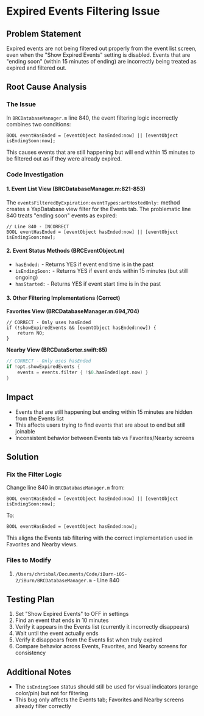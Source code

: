 # Expired Events Filtering Issue

## Problem Statement
Expired events are not being filtered out properly from the event list screen, even when the "Show Expired Events" setting is disabled. Events that are "ending soon" (within 15 minutes of ending) are incorrectly being treated as expired and filtered out.

## Root Cause Analysis

### The Issue
In `BRCDatabaseManager.m` line 840, the event filtering logic incorrectly combines two conditions:

```objc
BOOL eventHasEnded = [eventObject hasEnded:now] || [eventObject isEndingSoon:now];
```

This causes events that are still happening but will end within 15 minutes to be filtered out as if they were already expired.

### Code Investigation

#### 1. Event List View (BRCDatabaseManager.m:821-853)
The `eventsFilteredByExpiration:eventTypes:artHostedOnly:` method creates a YapDatabase view filter for the Events tab. The problematic line 840 treats "ending soon" events as expired:

```objc
// Line 840 - INCORRECT
BOOL eventHasEnded = [eventObject hasEnded:now] || [eventObject isEndingSoon:now];
```

#### 2. Event Status Methods (BRCEventObject.m)
- `hasEnded:` - Returns YES if event end time is in the past
- `isEndingSoon:` - Returns YES if event ends within 15 minutes (but still ongoing)
- `hasStarted:` - Returns YES if event start time is in the past

#### 3. Other Filtering Implementations (Correct)

**Favorites View (BRCDatabaseManager.m:694,704)**
```objc
// CORRECT - Only uses hasEnded
if (!showExpiredEvents && [eventObject hasEnded:now]) {
    return NO;
}
```

**Nearby View (BRCDataSorter.swift:65)**
```swift
// CORRECT - Only uses hasEnded
if !opt.showExpiredEvents {
    events = events.filter { !$0.hasEnded(opt.now) }
}
```

## Impact
- Events that are still happening but ending within 15 minutes are hidden from the Events list
- This affects users trying to find events that are about to end but still joinable
- Inconsistent behavior between Events tab vs Favorites/Nearby screens

## Solution

### Fix the Filter Logic
Change line 840 in `BRCDatabaseManager.m` from:
```objc
BOOL eventHasEnded = [eventObject hasEnded:now] || [eventObject isEndingSoon:now];
```

To:
```objc
BOOL eventHasEnded = [eventObject hasEnded:now];
```

This aligns the Events tab filtering with the correct implementation used in Favorites and Nearby views.

### Files to Modify
1. `/Users/chrisbal/Documents/Code/iBurn-iOS-2/iBurn/BRCDatabaseManager.m` - Line 840

## Testing Plan
1. Set "Show Expired Events" to OFF in settings
2. Find an event that ends in 10 minutes
3. Verify it appears in the Events list (currently it incorrectly disappears)
4. Wait until the event actually ends
5. Verify it disappears from the Events list when truly expired
6. Compare behavior across Events, Favorites, and Nearby screens for consistency

## Additional Notes
- The `isEndingSoon` status should still be used for visual indicators (orange color/pin) but not for filtering
- This bug only affects the Events tab; Favorites and Nearby screens already filter correctly